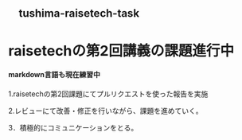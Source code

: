 ## 　tushima-raisetech-task

# raisetechの第2回講義の課題進行中

####  markdown言語も現在練習中

1.raisetechの第2回課題にてプルリクエストを使った報告を実施

2.レビューにて改善・修正を行いながら、課題を進めていく。

3．積極的にコミュニケーションをとる。
